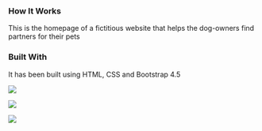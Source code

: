 ### How It Works
This is the homepage of a fictitious website that helps the dog-owners find partners for their pets

### Built With
It has been built using HTML, CSS and Bootstrap 4.5


![](https://github.com/thecatthatmeowed/TinDog/blob/master/Github-demo/Annotation%202020-05-13%20165853.png)


![](https://github.com/thecatthatmeowed/TinDog/blob/master/Github-demo/Annotation%202020-05-13%20170100.png)


![](https://github.com/thecatthatmeowed/TinDog/blob/master/Github-demo/Annotation%202020-05-13%20170152.png)
